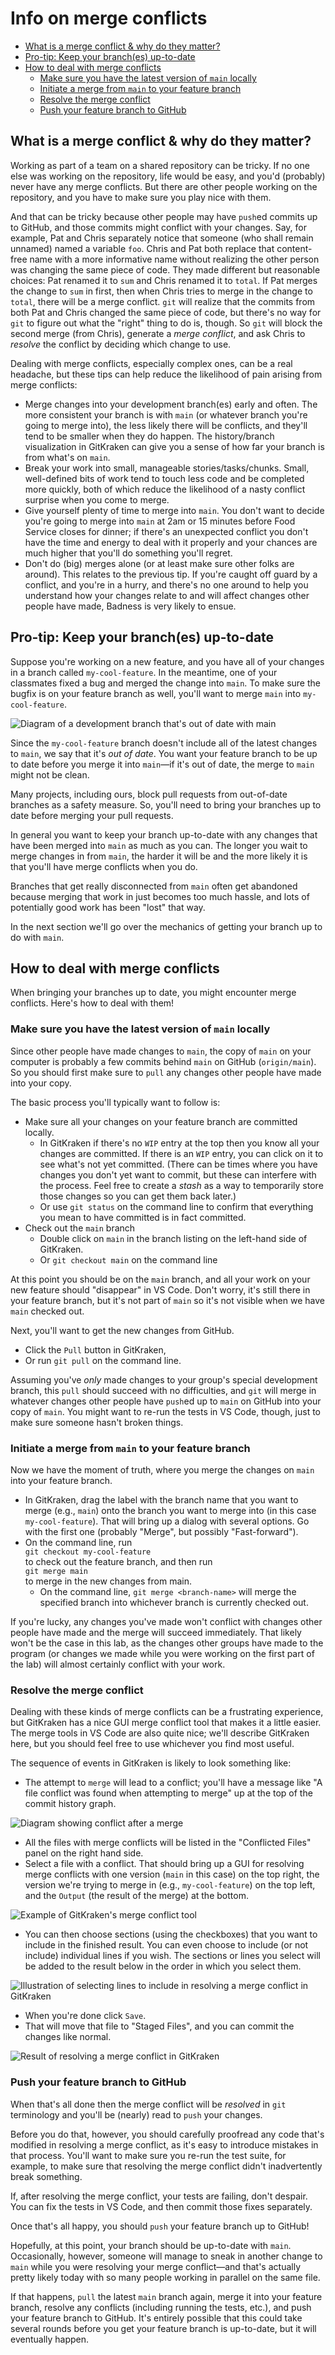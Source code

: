 # Info on merge conflicts <!-- omit in toc -->

- [What is a merge conflict & why do they matter?](#what-is-a-merge-conflict--why-do-they-matter)
- [Pro-tip: Keep your branch(es) up-to-date](#pro-tip-keep-your-branches-up-to-date)
- [How to deal with merge conflicts](#how-to-deal-with-merge-conflicts)
  - [Make sure you have the latest version of `main` locally](#make-sure-you-have-the-latest-version-of-main-locally)
  - [Initiate a merge from `main` to your feature branch](#initiate-a-merge-from-main-to-your-feature-branch)
  - [Resolve the merge conflict](#resolve-the-merge-conflict)
  - [Push your feature branch to GitHub](#push-your-feature-branch-to-github)

## What is a merge conflict & why do they matter?

Working as part of a team on a shared repository can be tricky.
If no one else was working on the repository, life would be easy, and
you'd (probably) never have any merge conflicts. But there are other
people working on the repository, and you have to make sure you play
nice with them.

And that can be tricky because other people may have
`push`ed commits up to GitHub, and those commits might conflict with your
changes. Say, for example, Pat and Chris separately notice that someone
(who shall remain unnamed) named a variable `foo`. Chris and Pat both
replace
that content-free name with a more informative name without realizing the
other person was changing the same piece of code. They made different
but reasonable choices: Pat renamed it to `sum` and Chris renamed it
to `total`. If Pat merges the change to `sum` in first, then when Chris
tries to merge in the change to `total`, there will be a merge conflict.
`git` will realize that the commits from both Pat and Chris changed the
same piece of code, but there's no way for `git` to figure out what
the "right" thing to do is, though. So `git` will block the second
merge (from Chris), generate a _merge conflict_, and ask Chris to _resolve_
the conflict by deciding which change to use.

Dealing with merge conflicts, especially complex ones, can be a real headache,
but these tips can help reduce the likelihood of pain arising from
merge conflicts:

* Merge changes into your development branch(es) early and often. The
  more consistent your branch is with `main` (or whatever branch you're going to
  merge into), the less likely there will be conflicts, and
  they'll tend to be smaller when they do happen. The
  history/branch visualization in GitKraken can
  give you a sense of how far your branch is from what's on `main`.
* Break your work into small, manageable stories/tasks/chunks. Small,
  well-defined bits of work tend to touch less code and be completed more
  quickly, both of which reduce the likelihood of a nasty conflict surprise
  when you come to merge.
* Give yourself plenty of time to merge into `main`. You don't want to decide
  you're going to merge into `main` at 2am or 15 minutes before Food Service
  closes for dinner; if there's an unexpected conflict you don't have the
  time and energy to deal with it properly and your chances are much higher that
  you'll do something you'll regret.
* Don't do (big) merges alone (or at least make sure other folks are around).
  This relates to the previous tip. If you're caught off guard by a conflict,
  and you're in a hurry, and there's no one around to help you understand how
  your changes relate to and will affect changes other people have made,
  Badness is very likely to ensue.

## Pro-tip: Keep your branch(es) up-to-date

Suppose you're working on a new feature, and you have all of your changes in a branch called
`my-cool-feature`. In the meantime, one of your classmates fixed a bug and
merged the change into `main`. To make sure the bugfix is on your feature
branch as well, you'll want to merge `main` into `my-cool-feature`.

![Diagram of a development branch that's out of date with `main`](images/before-merging.png)

Since the `my-cool-feature` branch doesn't include all of the latest changes to
`main`, we say that it's _out of date_. You want your feature branch to be
up to date before you merge it into `main`&mdash;if it's out of date, the merge
to `main` might not be clean.

Many projects, including ours, block pull requests from out-of-date branches as
a safety measure. So, you'll need to bring your branches up to date before
merging your pull requests.

In general you want to keep your branch up-to-date with any
changes that have been merged into `main` as much as you can.
The longer you wait to merge changes in from `main`, the harder
it will be and the more likely it is that you'll have merge
conflicts when you do.

Branches that get really disconnected from `main` often get
abandoned because merging that work in just becomes too much
hassle, and lots of potentially good work has been "lost"
that way.

In the next section we'll go over the mechanics of getting
your branch up to do with `main`.

## How to deal with merge conflicts

When bringing your branches up to date, you might encounter merge
conflicts. Here's how to deal with them!

### Make sure you have the latest version of `main` locally

Since other people have made changes to `main`, the copy of `main` on your
computer is probably a few commits behind `main` on GitHub (`origin/main`). So
you should first make sure to `pull` any changes other people have made into
your copy.

The basic process you'll typically want to follow is:

* Make sure all your changes on your feature branch are committed locally.
  * In GitKraken if there's no `WIP` entry at the top then you know all your changes are
    committed. If there is an `WIP` entry, you can click on it to see what's
    not yet committed. (There can be times where you have changes you don't
    yet want to commit, but these can interfere with the process. Feel free
    to create a _stash_ as a way to temporarily store those changes so you
    can get them back later.)
  * Or use `git status` on the command line to confirm that everything you
    mean to have committed is in fact committed.
* Check out the `main` branch
  * Double click on `main` in the branch listing on the left-hand side
    of GitKraken.
  * Or `git checkout main` on the command line

At this point you should be on the `main` branch, and all your work
on your new feature should "disappear" in VS Code. Don't worry, it's still
there in your feature branch, but it's not part of `main` so it's not
visible when we have `main` checked out.

Next, you'll want to get the new changes from GitHub.

* Click the `Pull` button in GitKraken,
* Or run `git pull` on the command line.

Assuming you've _only_ made changes to your group's special development
branch, this `pull` should succeed with no difficulties, and `git` will
merge in whatever changes other people have `push`ed up to `main` on
GitHub into your copy of `main`. You might want to re-run the tests in
VS Code, though, just to make sure someone hasn't broken things.

### Initiate a merge from `main` to your feature branch

Now we have the moment of truth, where you merge the changes on `main` into
your feature branch.

* In GitKraken, drag the label with the branch name that you want to merge
  (e.g., `main`) onto the branch you want to merge into (in this case
  `my-cool-feature`). That will bring up a dialog with several options.
  Go with the first one (probably "Merge", but possibly "Fast-forward").
* On the command line, run<br>`git checkout my-cool-feature`<br>to check out the
  feature branch, and then run<br>`git merge main`<br>to merge in the new changes
  from main.
  * On the command line, `git merge <branch-name>` will merge the specified
    branch into whichever branch is currently checked out.

If you're lucky, any changes you've made won't conflict
with changes other people have made and the merge will succeed immediately.
That likely won't be the case in this lab,
as the changes other groups have made to the program (or changes we made
while you were working on the first part of the lab) will almost certainly
conflict with your work.

### Resolve the merge conflict

Dealing with these kinds of merge conflicts can be a frustrating
experience, but GitKraken has a nice GUI merge conflict tool that makes
it a little easier. The merge tools in VS Code are also quite nice; we'll describe
GitKraken here, but you should feel free to use whichever you find most useful.

The sequence of events in GitKraken is likely to look something like:

* The attempt to `merge` will lead to a conflict; you'll have a message like
  "A file conflict was found when attempting to merge" up at the top of the
  commit history graph.

![Diagram showing conflict after a merge](images/while-merging.png)

* All the files with merge conflicts will be listed in the "Conflicted Files"
  panel on the right hand side.
* Select a file with a conflict. That should bring up a GUI for resolving
  merge conflicts with one version (`main` in this case) on the top right,
  the version we're trying to merge in (e.g., `my-cool-feature`) on
  the top left, and the `Output` (the result of the merge) at the bottom.

![Example of GitKraken's merge conflict tool](images/conflict-in-gitkraken.png)

* You can then choose sections (using the checkboxes) that you want to include
  in the finished result. You can even choose to include (or not include)
  individual lines if you wish. The sections or lines you select
  will be added to the result below in the order in which you
  select them.

![Illustration of selecting lines to include in resolving a merge conflict in GitKraken](images/resolved-in-gitkraken.png)

* When you're done click `Save`.
* That will move that file to "Staged Files", and you can commit the changes
  like normal.

![Result of resolving a merge conflict in GitKraken](images/after-merging.png)

### Push your feature branch to GitHub

When that's all done then the merge conflict will be _resolved_ in `git`
terminology and you'll be (nearly) read to `push` your changes.

Before you do that, however, you should carefully
proofread any code that's modified in resolving a merge conflict,
as it's easy to introduce mistakes in that process.
You'll want to make sure you re-run the test suite, for example, to make
sure that resolving the merge conflict didn't inadvertently break something.

If, after resolving the merge conflict, your tests are failing, don't despair.
You can fix the tests in VS Code, and then commit those fixes separately.

Once that's all happy, you should `push` your feature branch up to GitHub!

Hopefully, at this point, your branch should be up-to-date with `main`.
Occasionally, however, someone will manage to sneak in another change to `main`
while you were resolving your merge conflict&mdash;and that's actually
pretty likely today with so many people working in parallel on the same
file.

If that happens, `pull` the latest `main` branch again, merge it into your
feature branch, resolve any conflicts (including running the tests, etc.), and
push your feature branch to GitHub. It's entirely possible that this could take
several rounds before you get your feature branch is up-to-date, but it will
eventually happen.
